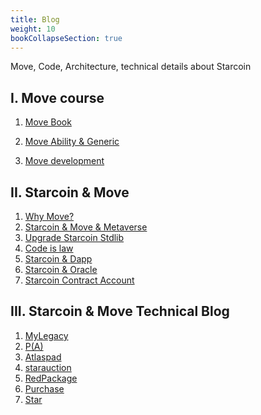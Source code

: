 ```yaml
---
title: Blog
weight: 10
bookCollapseSection: true
---
```


Move, Code, Architecture, technical details about Starcoin 

<!--more-->

## I. Move course

1. [Move Book](https://move-book.com/)

2.  [Move Ability & Generic](https://starcoin.org/en/developer/blog/move_advanced_tutorial/)

3. [Move development](https://starcoin.org/en/developer/blog/move_development/)



## II. Starcoin & Move

1. [Why Move?](https://starcoin.org/en/developer/blog/starcoin_move_resource)
2. [Starcoin & Move & Metaverse](https://starcoin.org/zh/developer/blog/starcoin_metaverse)
3. [Upgrade Starcoin Stdlib](https://starcoin.org/zh/developer/blog/starcoin_stdlib_upgrade)
4. [Code is law](https://starcoin.org/zh/developer/blog/starcoin_code_is_law)
5. [Starcoin & Dapp](https://starcoin.org/zh/developer/blog/starcoin_dapp)
6. [Starcoin & Oracle](https://starcoin.org/zh/developer/blog/starcoin_oracle_protocol)
7. [Starcoin Contract Account](https://starcoin.org/zh/developer/blog/starcoin_contract_account)



## III. Starcoin & Move Technical Blog

1. [MyLegacy](https://starcoin.org/en/developer/blog/move%E9%BB%91%E5%AE%A2%E6%9D%BE_mylegacy%E6%BA%90%E7%A0%81%E5%88%86%E6%9E%90/)
2. [P(A)](https://starcoin.org/en/developer/blog/move%E9%BB%91%E5%AE%A2%E6%9D%BE_pa%E6%BA%90%E7%A0%81%E5%88%86%E6%9E%90/)
3. [Atlaspad](https://starcoin.org/en/developer/blog/move_ido_atlaspad/)
4. [starauction](https://starcoin.org/zh/developer/blog/move_starauction/)
5. [RedPackage](https://starcoin.org/zh/developer/blog/move_redpackage/)
6. [Purchase](https://starcoin.org/zh/developer/blog/move_purchase/)
7. [Star](https://starcoin.org/zh/developer/blog/move_starstar/)



